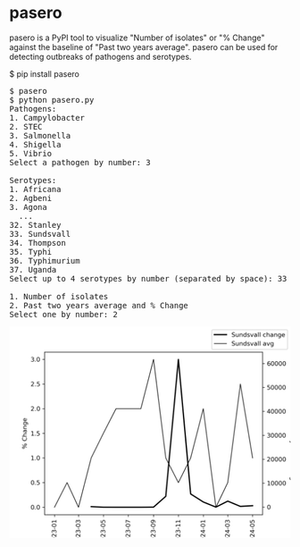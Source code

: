 # pasero

pasero is a PyPI tool to visualize "Number of isolates" or "% Change" against the baseline of "Past two years average". pasero can be used for detecting outbreaks of pathogens and serotypes.

$ pip install pasero
<pre>
$ pasero
$ python pasero.py 
Pathogens:
1. Campylobacter
2. STEC
3. Salmonella
4. Shigella
5. Vibrio
Select a pathogen by number: 3

Serotypes:
1. Africana
2. Agbeni
3. Agona
  ...
32. Stanley
33. Sundsvall
34. Thompson
35. Typhi
36. Typhimurium
37. Uganda
Select up to 4 serotypes by number (separated by space): 33

1. Number of isolates
2. Past two years average and % Change
Select one by number: 2
</pre>
<img src='https://github.com/y-takefuji/pasero/raw/main/Salmonella_Sundsvall.png' width=640 hight=480>

